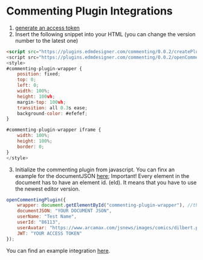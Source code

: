 # Commenting Plugin Integrations

1) [generate an access token](../generate-access-token)
2) Insert the following snippet into your HTML (you can change the version number to the latest one)

```html
<script src="https://plugins.edmdesigner.com/commenting/0.0.2/createPlugin.js">
<script src="https://plugins.edmdesigner.com/commenting/0.0.2/openCommentingPlugin.js">
<style>
#commenting-plugin-wrapper {
	position: fixed;
	top: 0;
	left: 0;
	width: 100%;
	height: 100vh;
	margin-top: 100vh;
	transition: all 0.3s ease;
	background-color: #efefef;
}

#commenting-plugin-wrapper iframe {
	width: 100%;
	height: 100%;
	border: 0;
}
</style>
```

3) Initialize the commenting plugin from javascript. You can finx an example for the documentJSON [here](http://plugins.edmdesigner.com/commenting/0.0.2/static/greenest.js); Important! Every element in the document has to have an element id. (eId). It means that you have to use the newest editor version.
```javascript
openCommentingPlugin({
	wrapper: document.getElementById("commenting-plugin-wrapper"), //this element should be placed to the end of the DOM.
	documentJSON: "YOUR DOCUMENT JSON",
	userName: "Test Name",
	userId: "86113",
	userAvatar: "https://www.arcamax.com/jsnews/images/comics/dilbert.png",
	JWT: "YOUR ACCESS TOKEN"
});
```



You can find an example integration [here](http://plugins.edmdesigner.com/commenting/0.0.2/example.html).
